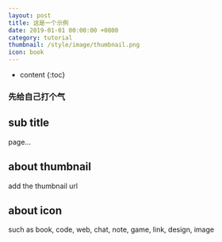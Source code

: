 ```yaml
---
layout: post
title: 这是一个示例
date: 2019-01-01 00:00:00 +0800
category: tutorial
thumbnail: /style/image/thumbnail.png
icon: book
---
```



* content
{:toc}
### 先给自己打个气

## sub title

page...

## about thumbnail

add the thumbnail url

## about icon

such as book, code, web, chat, note, game, link, design, image